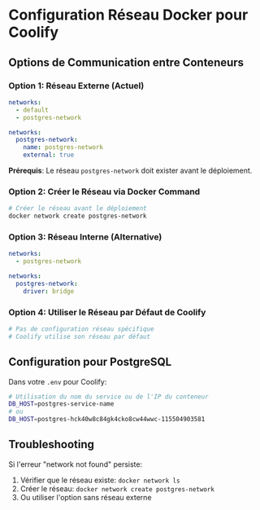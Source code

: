 # Configuration Réseau Docker pour Coolify

## Options de Communication entre Conteneurs

### Option 1: Réseau Externe (Actuel)
```yaml
networks:
  - default
  - postgres-network

networks:
  postgres-network:
    name: postgres-network
    external: true
```

**Prérequis**: Le réseau `postgres-network` doit exister avant le déploiement.

### Option 2: Créer le Réseau via Docker Command
```bash
# Créer le réseau avant le déploiement
docker network create postgres-network
```

### Option 3: Réseau Interne (Alternative)
```yaml
networks:
  - postgres-network

networks:
  postgres-network:
    driver: bridge
```

### Option 4: Utiliser le Réseau par Défaut de Coolify
```yaml
# Pas de configuration réseau spécifique
# Coolify utilise son réseau par défaut
```

## Configuration pour PostgreSQL

Dans votre `.env` pour Coolify:
```bash
# Utilisation du nom du service ou de l'IP du conteneur
DB_HOST=postgres-service-name
# ou
DB_HOST=postgres-hck40w8c84gk4cko8cw44wwc-115504903581
```

## Troubleshooting

Si l'erreur "network not found" persiste:
1. Vérifier que le réseau existe: `docker network ls`
2. Créer le réseau: `docker network create postgres-network`
3. Ou utiliser l'option sans réseau externe